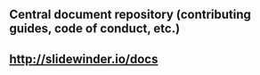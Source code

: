 ## Central document repository (contributing guides, code of conduct, etc.)

## http://slidewinder.io/docs
